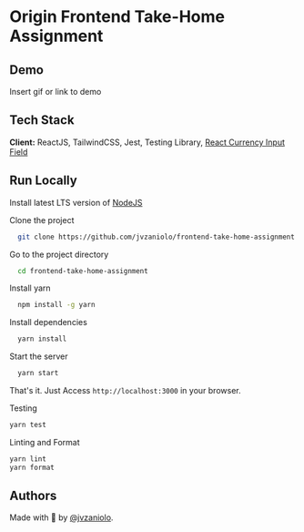 # Origin Frontend Take-Home Assignment

## Demo

Insert gif or link to demo

## Tech Stack

**Client:** ReactJS, TailwindCSS, Jest, Testing Library, [React Currency Input Field](https://github.com/cchanxzy/react-currency-input-field)

## Run Locally

Install latest LTS version of [NodeJS](https://nodejs.org/)

Clone the project

```bash
  git clone https://github.com/jvzaniolo/frontend-take-home-assignment
```

Go to the project directory

```bash
  cd frontend-take-home-assignment
```

Install yarn

```bash
  npm install -g yarn
```

Install dependencies

```bash
  yarn install
```

Start the server

```bash
  yarn start
```

That's it. Just Access `http://localhost:3000` in your browser.

Testing

```bash
yarn test
```

Linting and Format

```bash
yarn lint
yarn format
```

## Authors

Made with 💜 by [@jvzaniolo](https://www.github.com/jvzaniolo).
